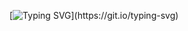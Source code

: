 [![Typing SVG](https://readme-typing-svg.demolab.com?font=Fira+Code&pause=1000&center=true&vCenter=true&multiline=true&random=false&width=435&lines=Hi!+i'm+William.;I'm+full+stack+web+developer.;Proficient+in+Laravel+and+React.js.)](https://git.io/typing-svg)
